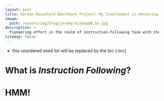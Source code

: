 ```yaml
---
layout: post
title: Korean Household Benchmark Project: My Involvement in Advancing Instruction-Following Tasks
image: 
  path: /assets/img/blog/jeremy-bishop@0,5x.jpg
description: >
  Pioneering effort in the realm of instruction-following task with the context of Korean domestic settings.
sitemap: false
---
```


* this unordered seed list will be replaced by the toc
{:toc}

# What is *Instruction Following*?

# HMM!